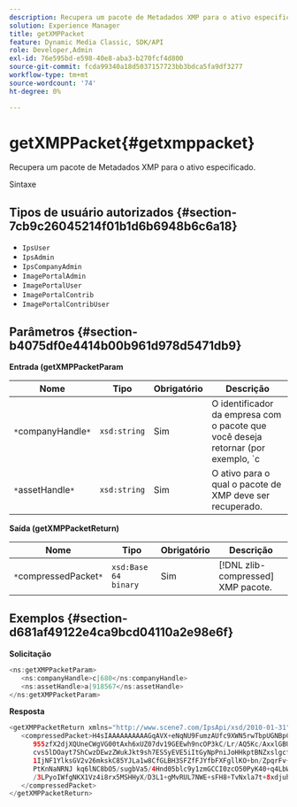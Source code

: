 ```yaml
---
description: Recupera um pacote de Metadados XMP para o ativo especificado.
solution: Experience Manager
title: getXMPPacket
feature: Dynamic Media Classic, SDK/API
role: Developer,Admin
exl-id: 76e595bd-e598-40e8-aba3-b270fcf4d800
source-git-commit: fcda99340a18d5037157723bb3bdca5fa9df3277
workflow-type: tm+mt
source-wordcount: '74'
ht-degree: 0%

---
```


# getXMPPacket{#getxmppacket}

Recupera um pacote de Metadados XMP para o ativo especificado.

Sintaxe

## Tipos de usuário autorizados {#section-7cb9c26045214f01b1d6b6948b6c6a18}

* `IpsUser`
* `IpsAdmin`
* `IpsCompanyAdmin`
* `ImagePortalAdmin`
* `ImagePortalUser`
* `ImagePortalContrib`
* `ImagePortalContribUser`

## Parâmetros {#section-b4075df0e4414b00b961d978d5471db9}

**Entrada (getXMPPacketParam**

| Nome | Tipo | Obrigatório | Descrição |
|---|---|---|---|
| `*`companyHandle`*` | `xsd:string` | Sim | O identificador da empresa com o pacote que você deseja retornar (por exemplo, `c|656`). |
| `*`assetHandle`*` | `xsd:string` | Sim | O ativo para o qual o pacote de XMP deve ser recuperado. |

**Saída (getXMPPacketReturn)**

| Nome | Tipo | Obrigatório | Descrição |
|---|---|---|---|
| `*`compressedPacket`*` | `xsd:Base 64 binary` | Sim | [!DNL zlib-compressed] XMP pacote. |

## Exemplos {#section-d681af49122e4ca9bcd04110a2e98e6f}

**Solicitação**

```java
<ns:getXMPPacketParam>
   <ns:companyHandle>c|680</ns:companyHandle>
   <ns:assetHandle>a|918567</ns:assetHandle>
</ns:getXMPPacketParam>
```

**Resposta**

```java
<getXMPPacketReturn xmlns="http://www.scene7.com/IpsApi/xsd/2010-01-31">
   <compressedPacket>H4sIAAAAAAAAAAGqAVX+eNqNU9FumzAUfc9XWN5rwTbpUGNBpC3RtpdqU9NOe3XABTRsU9sM8vezMUUp6qQhhDg+
      955zfX2djXQUneCWgVG00tAxh6xUZ07dv19GEEwh9ncOP3kC/Lr/AQ5Kc/AxxlGBUwxSEpPtLUm3NyDBeIdIghISkTuKU3qLwfzA/QZkunymD8
      cvs5lDOayt7ShCwzDEwzZWukJkt9sh7ESSyEVE5iItGyNpPniJoHHkptBNZxslgcfsrHqbQ7jxTkG8q5VVplbdYiFNPO0tLpRAC4
      1IjNF1YlksGV2v26mkskC85YJLa1w8CfGLBH3SFZfFJYfbFXFgllKO+bn/ZpqrFv+xsS519WKO1mX9y/yoHppveRXrgWTlxX9qJk0ojHG9eaBP3
      PtKnNaNRNJ kq6lNC8bO5/sugbVa5/4Hnd05blc9y1zmGCCI0zcO50PyK40+q4LbWPt3IqGmykqnONnVgUUYNvsdfOH6wzN6C03OMd6zQb0KpSh
      /3LPyoIWfgNKX1Vz4i8rx5MSHHyX/D3L1+gMvRUL7NWE+sFH8+TvNxla7t+8xdjuhqNPERMBaoBAAA=
   </compressedPacket>
</getXMPPacketReturn>
```
